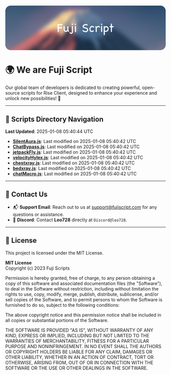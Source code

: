 ![Banner](.github/b.webp)

# 🌍 **We are Fuji Script**

Our global team of developers is dedicated to creating powerful, open-source scripts for Rise Client, designed to enhance your experience and unlock new possibilities! 🌟

---
<!-- SCRIPTS_NAVIGATION_START -->
## 📂 **Scripts Directory Navigation**

**Last Updated**: 2025-01-08 05:40:44 UTC

- **[SilentAura.js](scripts/SilentAura.js)**: Last modified on 2025-01-08 05:40:42 UTC
- **[ChatBypass.js](scripts/ChatBypass.js)**: Last modified on 2025-01-08 05:40:42 UTC
- **[jetpackFly.js](scripts/jetpackFly.js)**: Last modified on 2025-01-08 05:40:42 UTC
- **[velocityHylex.js](scripts/velocityHylex.js)**: Last modified on 2025-01-08 05:40:42 UTC
- **[chestxray.js](scripts/chestxray.js)**: Last modified on 2025-01-08 05:40:42 UTC
- **[bedxray.js](scripts/bedxray.js)**: Last modified on 2025-01-08 05:40:42 UTC
- **[chatMacro.js](scripts/chatMacro.js)**: Last modified on 2025-01-08 05:40:42 UTC

<!-- SCRIPTS_NAVIGATION_END -->

---

## 💬 **Contact Us**  
- 📬 **Support Email**: Reach out to us at [support@fujiscript.com](mailto:support@fujiscript.com) for any questions or assistance.  
- 💬 **Discord**: Contact **Leo728** directly at `Discord@leo728`.

---

## 📜 **License**

This project is licensed under the MIT License.  

**MIT License**  
Copyright (c) 2023 Fuji Scripts  

Permission is hereby granted, free of charge, to any person obtaining a copy of this software and associated documentation files (the "Software"), to deal in the Software without restriction, including without limitation the rights to use, copy, modify, merge, publish, distribute, sublicense, and/or sell copies of the Software, and to permit persons to whom the Software is furnished to do so, subject to the following conditions:  

The above copyright notice and this permission notice shall be included in all copies or substantial portions of the Software.  

THE SOFTWARE IS PROVIDED "AS IS", WITHOUT WARRANTY OF ANY KIND, EXPRESS OR IMPLIED, INCLUDING BUT NOT LIMITED TO THE WARRANTIES OF MERCHANTABILITY, FITNESS FOR A PARTICULAR PURPOSE AND NONINFRINGEMENT. IN NO EVENT SHALL THE AUTHORS OR COPYRIGHT HOLDERS BE LIABLE FOR ANY CLAIM, DAMAGES OR OTHER LIABILITY, WHETHER IN AN ACTION OF CONTRACT, TORT OR OTHERWISE, ARISING FROM, OUT OF OR IN CONNECTION WITH THE SOFTWARE OR THE USE OR OTHER DEALINGS IN THE SOFTWARE.  
